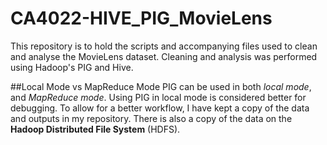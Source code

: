 # CA4022-HIVE_PIG_MovieLens
This repository is to hold the scripts and accompanying files used to clean and analyse the MovieLens dataset. Cleaning and analysis was performed using Hadoop's PIG and Hive.

##Local Mode vs MapReduce Mode
PIG can be used in both *local mode*, and *MapReduce mode*. Using PIG in local mode is considered better for debugging.
To allow for a better workflow, I have kept a copy of the data and outputs in my repository. There is also a copy of
the data on the **Hadoop Distributed File System** (HDFS).
